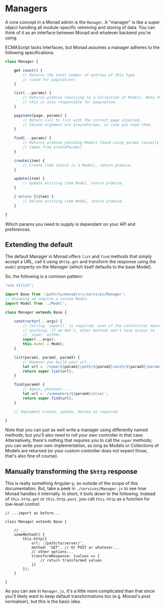 # Managers
A core concept in a Monad admin is the `Manager`. A "manager" is like a super
object handling all module-specific retreiving and storing of data. You can
think of it as an interface between Monad and whatever backend you're using.

ECMAScript lacks interfaces, but Monad assumes a manager adheres to the
following specifications:

```javascript
class Manager {

    get count() {
        // Returns the total number of entries of this type
        // (used for pagination)
    }

    list(...params) {
        // Returns promise resolving to a Collection of Models. Note that
        // this is also responsible for pagination.
    }

    paginate(page, params) {
        // Return call to list with the correct page injected.
        // Second argument are $routeParams, in case you need them.
    }

    find(...params) {
        // Returns promise yielding Models found using params (usually
        // taken from $routeParams)
    }

    create(item) {
        // Create item (which is a Model), return promise.
    }

    update(item) {
        // Update existing item Model, return promise.
    }

    ['delete'](item) {
        // Delete existing item Model, return promise.
    }

}
```

Which params you need to supply is dependant on your API and preferences.

## Extending the default
The default Manager in Monad offers `list` and `find` methods that simply accept
a URL, call it using `$http.get` and transform the response using the `model`
property on the Manager (which itself defaults to the base Model).

So, the following is a common pattern:

```javascript
"use strict";

import Base from '/path/to/monad/src/services/Manager';
// Assuming we require a custom Model:
import Model from './Model';

class Manager extends Base {

    constructor(...args) {
        // Calling `super()` is required, even if the constructor doesn't do
        // anything. If we don't, other methods won't have access to
        // `super` either.
        super(...args);
        this.model = Model;
    }

    list(param1, param2, param3) {
        // However you build your url...
        let url = `/some/${param1}/path/${param2}/with/${param3}/params/`;
        return super.list(url);
    }

    find(param4) {
        // Again, whatever...
        let url = `/somewhere/${param4}/else/`;
        return super.find(url);
    }

    // Implement create, update, delete as required.

}
```

Note that you can just as well write a manager using differently named methods;
but you'll also need to roll your own controller in that case. Alternatively,
there's nothing that requires you to call the `super` methods; you can write
your own implementation, as long as Models or Collections of Models are returned
(or your custom controller does not expect those, that's also fine of course).

## Manually transforming the `$http` response
This is really something Angular-y, so outside of the scope of this
documentation. But, take a peek in `./services/Manager.js` to see how Monad
handles it internally. In short, it boils down to the following. Instead of
`this.http.get` or `this.http.post`, you call `this.http` as a function for
low-level control:

    // ...import as before...

    class Manager extends Base {
    
        // ...
        someMethod() {
            this.http({
                url: '/path/to/server/',
                method: 'GET', // Or POST or whatever...
                // other options...
                transformResponse: [values => {
                    // return transformed values
                }]
            });
        }

    }

As you can see in `Manager.js`, it's a little more complicated than that since
you'll likely want to keep default transformations too (e.g. Monad's post
normaliser), but this is the basic idea.

